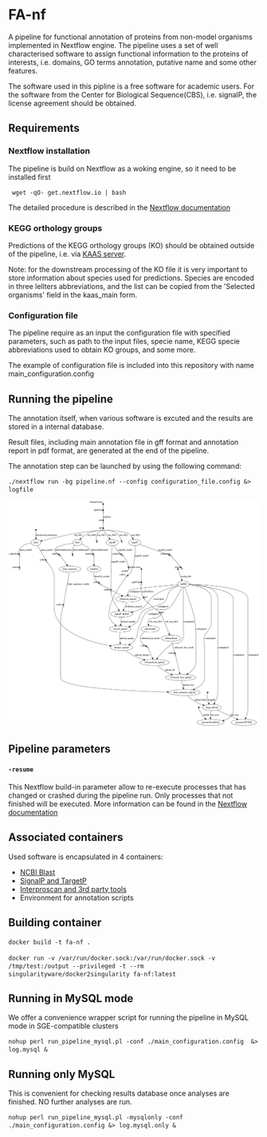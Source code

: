 # FA-nf

A pipeline for functional annotation of proteins from non-model organisms implemented in Nextflow engine.
The pipeline uses a set of well characterised software to assign functional information to the proteins of interests, i.e. domains, GO terms annotation, putative name and some other features.

The software used in this pipline is a free software for academic users. For the software from the Center for Biological Sequence(CBS), i.e. signalP, the license agreement should be obtained.

## Requirements

### Nextflow installation
The pipeline is build on Nextflow as a woking engine, so it need to be installed first

```
 wget -qO- get.nextflow.io | bash 
```
The detailed procedure is described in the [Nextflow documentation](https://www.nextflow.io/docs/latest/getstarted.html)

### KEGG orthology groups
Predictions of the KEGG orthology groups (KO) should be obtained outside of the pipeline, i.e. via [KAAS server](http://www.genome.jp/tools/kaas/). 

Note: for the downstream processing of the KO file it is very important to store information about species used for predictions. Species are encoded in three lellters abbreviations, and the list can be copied from the 'Selected organisms' field in the kaas_main form.

### Configuration file
The pipeline require as an input the configuration file with specified parameters, such as path to the input files, specie name, KEGG specie abbreviations used to obtain KO groups, and some more.

The example of configuration file is included into this repository with name main_configuration.config

## Running the pipeline

The annotation itself, when various software is excuted and the results are stored in a internal database.

Result files, including main annotation file in gff format and annotation report in pdf format, are generated at the end of the pipeline.

The annotation step can be launched by using the following command:

```
./nextflow run -bg pipeline.nf --config configuration_file.config &> logfile 
```

![Pipeline flow chart](./flowchart.png "Pipeline flow chart")

## Pipeline parameters

#### `-resume`
This Nextflow build-in parameter allow to re-execute processes that has changed or crashed during the pipeline run. Only processes that not finished will be executed.
More information can be found in the [Nextflow documentation](https://www.nextflow.io/docs/latest/getstarted.html#modify-and-resume)

## Associated containers

Used software is encapsulated in 4 containers:

* [NCBI Blast](https://github.com/biocorecrg/ncbi-blast_docker)
* [SignalP and TargetP](https://github.com/biocorecrg/sigtarp_docker)
* [Interproscan and 3rd party tools](https://github.com/biocorecrg/interproscan_docker)
* Environment for annotation scripts

## Building container

    docker build -t fa-nf .

    docker run -v /var/run/docker.sock:/var/run/docker.sock -v /tmp/test:/output --privileged -t --rm singularityware/docker2singularity fa-nf:latest

## Running in MySQL mode

We offer a convenience wrapper script for running the pipeline in MySQL mode in SGE-compatible clusters

    nohup perl run_pipeline_mysql.pl -conf ./main_configuration.config  &> log.mysql &


## Running only MySQL

This is convenient for checking results database once analyses are finished. NO further analyses are run.

	nohup perl run_pipeline_mysql.pl -mysqlonly -conf ./main_configuration.config &> log.mysql.only &



